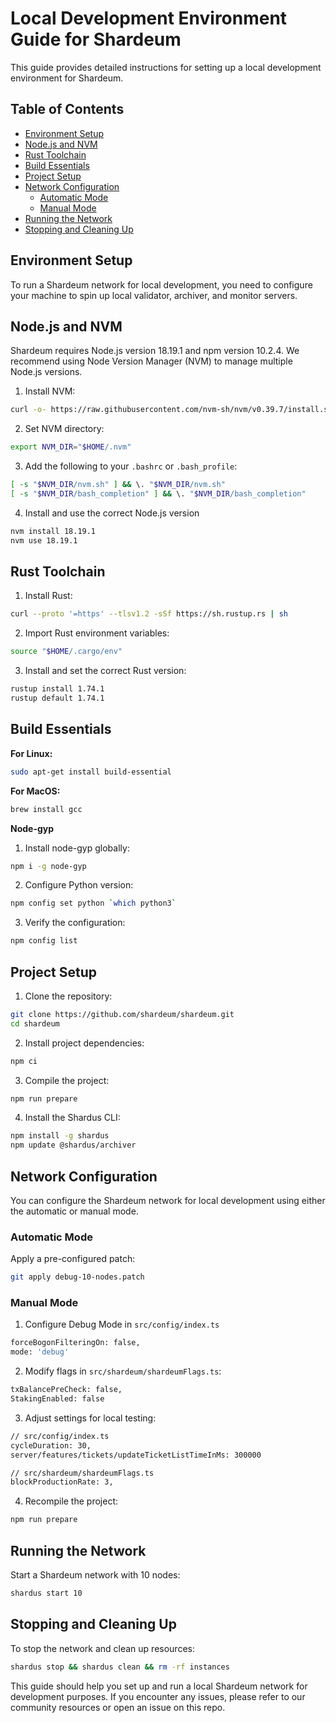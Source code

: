 # Local Development Environment Guide for Shardeum

This guide provides detailed instructions for setting up a local development environment for Shardeum.

## Table of Contents

- [Environment Setup](#environment-setup)
- [Node.js and NVM](#nodejs-and-nvm)
- [Rust Toolchain](#rust-toolchain)
- [Build Essentials](#build-essentials)
- [Project Setup](#project-setup)
- [Network Configuration](#network-configuration)
  - [Automatic Mode](#automatic-mode)
  - [Manual Mode](#manual-mode)
- [Running the Network](#running-the-network)
- [Stopping and Cleaning Up](#stopping-and-cleaning-up)


## Environment Setup

To run a Shardeum network for local development, you need to configure your machine to spin up local validator, archiver, and monitor servers.

## Node.js and NVM

Shardeum requires Node.js version 18.19.1 and npm version 10.2.4. We recommend using Node Version Manager (NVM) to manage multiple Node.js versions.

1. Install NVM:

```bash
curl -o- https://raw.githubusercontent.com/nvm-sh/nvm/v0.39.7/install.sh | bash
```
2. Set NVM directory:

```bash
export NVM_DIR="$HOME/.nvm"
```
3. Add the following to your `.bashrc` or `.bash_profile`:

```bash
[ -s "$NVM_DIR/nvm.sh" ] && \. "$NVM_DIR/nvm.sh"
[ -s "$NVM_DIR/bash_completion" ] && \. "$NVM_DIR/bash_completion"
```
4. Install and use the correct Node.js version

```bash
nvm install 18.19.1
nvm use 18.19.1
```
## Rust Toolchain

1. Install Rust:

```bash
curl --proto '=https' --tlsv1.2 -sSf https://sh.rustup.rs | sh
```
2. Import Rust environment variables:

```bash
source "$HOME/.cargo/env"
```
3. Install and set the correct Rust version:

```bash
rustup install 1.74.1
rustup default 1.74.1
```

## Build Essentials

**For Linux:**

```bash
sudo apt-get install build-essential
```
**For MacOS:**

```bash
brew install gcc
```

**Node-gyp**

1. Install node-gyp globally:

```bash
npm i -g node-gyp
```

2. Configure Python version:

```bash
npm config set python `which python3`
```
3. Verify the configuration:

```bash
npm config list
```

## Project Setup

1. Clone the repository:

```bash
git clone https://github.com/shardeum/shardeum.git
cd shardeum
```

2. Install project dependencies:

```bash
npm ci
```

3. Compile the project:

```bash
npm run prepare
```
4. Install the Shardus CLI:

```bash
npm install -g shardus
npm update @shardus/archiver
```

## Network Configuration
You can configure the Shardeum network for local development using either the automatic or manual mode.

### Automatic Mode
Apply a pre-configured patch:

```bash
git apply debug-10-nodes.patch
```
### Manual Mode

1. Configure Debug Mode in `src/config/index.ts`

```bash
forceBogonFilteringOn: false,
mode: 'debug'
```
2. Modify flags in `src/shardeum/shardeumFlags.ts`:

```bash
txBalancePreCheck: false,
StakingEnabled: false
```
3. Adjust settings for local testing:

```bash
// src/config/index.ts
cycleDuration: 30,
server/features/tickets/updateTicketListTimeInMs: 300000

// src/shardeum/shardeumFlags.ts
blockProductionRate: 3,
```
4. Recompile the project:

```bash
npm run prepare
```

## Running the Network
Start a Shardeum network with 10 nodes:

```bash
shardus start 10
```

## Stopping and Cleaning Up
To stop the network and clean up resources:

```bash
shardus stop && shardus clean && rm -rf instances
```

This guide should help you set up and run a local Shardeum network for development purposes. 
If you encounter any issues, please refer to our community resources or open an issue on this repo.